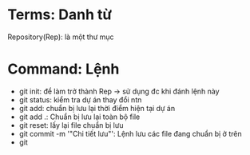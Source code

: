 # Terms: Danh từ
Repository(Rep): là một thư mục 

# Command: Lệnh
- git init: để làm trở thành Rep -> sử dụng đc khi đánh lệnh này
- git status: kiểm tra dự án thay đổi ntn
- git add: chuẩn bị lưu lại thời điểm hiện tại dự án
- git add .: Chuẩn bị lưu lại toàn bộ file
- git reset: lấy lại file chuẩn bị lưu
- git commit -m '"Chi tiết lưu"': Lệnh lưu các file đang chuẩn bị ở trên
- git 

